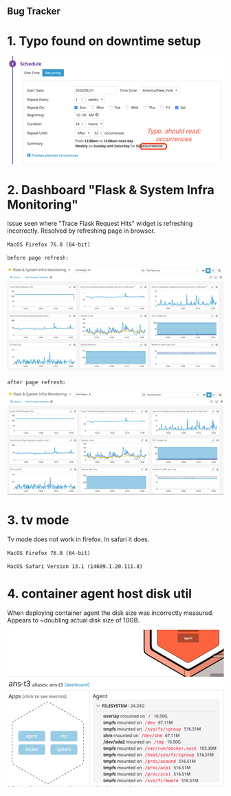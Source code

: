 ## Bug Tracker

# 1. Typo found on downtime setup

![IMG 01](/images/bug-001-downtime-setup-typo.png)

# 2. Dashboard "Flask & System Infra Monitoring"

Issue seen where "Trace Flask Request Hits" widget is refreshing incorrectly.  Resolved by refreshing page in browser.  

`MacOS Firefox 76.0 (64-bit)`

`before page refresh:`

![IMG 02](/images/bug-002-widget-trace-flask-rqst-hits-updating-incorrectly.png)

`after page refresh:`


![IMG 03](/images/bug-002-widget-trace-flask-rqst-hits-refresh-fixes-it.png)

# 3. tv mode 

Tv mode does not work in firefox. In safari it does.

`MacOS Firefox 76.0 (64-bit)`

`MacOS Safari Version 13.1 (14609.1.20.111.8)`

# 4. container agent host disk util 

When deploying container agent the disk size was incorrectly measured. Appears to ~doubling actual disk size of 10GB.

![IMG 04](/images/bug-003-container_agent_disk_info_incorrect.png)


